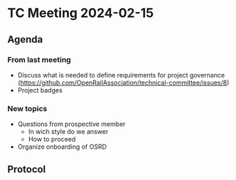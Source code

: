 # TC Meeting 2024-02-15

## Agenda

### From last meeting

* Discuss what is needed to define requirements for project governance (https://github.com/OpenRailAssociation/technical-committee/issues/8)
* Project badges

### New topics

* Questions from prospective member
  * In wich style do we answer
  * How to proceed
* Organize onboarding of OSRD

## Protocol

